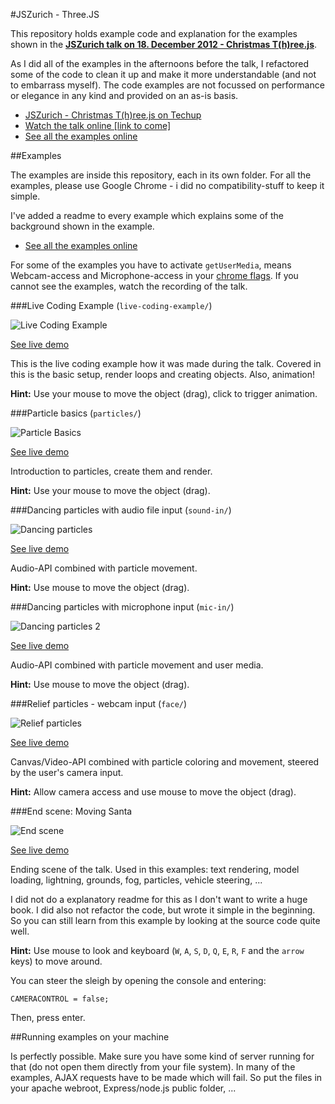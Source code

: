 #JSZurich - Three.JS

This repository holds example code and explanation for the examples shown in the **[JSZurich talk on 18. December 2012 - Christmas T(h)ree.js](http://techup.ch/911/jszurich-christmas-t-h-ree-js)**.

As I did all of the examples in the afternoons before the talk, I refactored some of the code to clean it up and make it more understandable (and not to embarrass myself). The code examples are not focussed on performance or elegance in any kind and provided on an as-is basis.

 * [JSZurich - Christmas T(h)ree.js on Techup](http://techup.ch/911/jszurich-christmas-t-h-ree-js)
 * [Watch the talk online [link to come]](http://google.com)
 * [See all the examples online](http://streunerlein.github.com/jsz-threejs/)

##Examples

The examples are inside this repository, each in its own folder. For all the examples, please use Google Chrome - i did no compatibility-stuff to keep it simple.

I've added a readme to every example which explains some of the background shown in the example.

 * [See all the examples online](http://streunerlein.github.com/jsz-threejs/)

For some of the examples you have to activate `getUserMedia`, means Webcam-access and Microphone-access in your [chrome flags](about://flags). If you cannot see the examples, watch the recording of the talk.


###Live Coding Example (`live-coding-example/`)

![Live Coding Example](http://streunerlein.github.com/jsz-threejs/examples/live-coding-example/preview.jpg)

[See live demo](http://streunerlein.github.com/jsz-threejs/examples/live-coding-example/test.html)

This is the live coding example how it was made during the talk. Covered in this is the basic setup, render loops and creating objects. Also, animation!

**Hint:** Use your mouse to move the object (drag), click to trigger animation.

###Particle basics (`particles/`)

![Particle Basics](http://streunerlein.github.com/jsz-threejs/examples/particles/preview.jpg)

[See live demo](http://streunerlein.github.com/jsz-threejs/examples/particles/index.html)

Introduction to particles, create them and render.

**Hint:** Use your mouse to move the object (drag).

###Dancing particles with audio file input (`sound-in/`)

![Dancing particles](http://streunerlein.github.com/jsz-threejs/examples/sound-in/preview.jpg)

[See live demo](http://streunerlein.github.com/jsz-threejs/examples/sound-in/index.html)

Audio-API combined with particle movement.

**Hint:** Use mouse to move the object (drag).

###Dancing particles with microphone input (`mic-in/`)

![Dancing particles 2](http://streunerlein.github.com/jsz-threejs/examples/sound-in/preview.jpg)

[See live demo](http://streunerlein.github.com/jsz-threejs/examples/mic-in/index.html)

Audio-API combined with particle movement and user media.

**Hint:** Use mouse to move the object (drag).

###Relief particles - webcam input (`face/`)

![Relief particles](http://streunerlein.github.com/jsz-threejs/examples/face/preview.jpg)

[See live demo](http://streunerlein.github.com/jsz-threejs/examples/face/index.html)

Canvas/Video-API combined with particle coloring and movement, steered by the user's camera input.

**Hint:** Allow camera access and use mouse to move the object (drag).

###End scene: Moving Santa

![End scene](http://streunerlein.github.com/jsz-threejs/examples/end/preview.jpg)

[See live demo](http://streunerlein.github.com/jsz-threejs/examples/end/index.html)

Ending scene of the talk. Used in this examples: text rendering, model loading, lightning, grounds, fog, particles, vehicle steering, ... 

I did not do a explanatory readme for this as I don't want to write a huge book. I did also not refactor the code, but wrote it simple in the beginning. So you can still learn from this example by looking at the source code quite well.

**Hint:** Use mouse to look and keyboard (`W`, `A`, `S`, `D`, `Q`, `E`, `R`, `F` and the `arrow` keys) to move around.

You can steer the sleigh by opening the console and entering:

```CAMERACONTROL = false;```

Then, press enter.

##Running examples on your machine

Is perfectly possible. Make sure you have some kind of server running for that (do not open them directly from your file system). In many of the examples, AJAX requests have to be made which will fail. So put the files in your apache webroot, Express/node.js public folder, ...